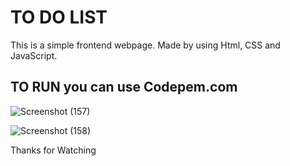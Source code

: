 # TO DO LIST

This is a simple frontend webpage. Made by using Html, CSS and JavaScript.

## TO RUN you can use Codepem.com

![Screenshot (157)](https://user-images.githubusercontent.com/58983925/145739703-10b57ffe-f184-423e-ad5f-70747a84934e.png)


![Screenshot (158)](https://user-images.githubusercontent.com/58983925/145739714-ca0a20f9-ca88-47a6-8f32-ab11c8b6cbcc.png)

Thanks for Watching 
